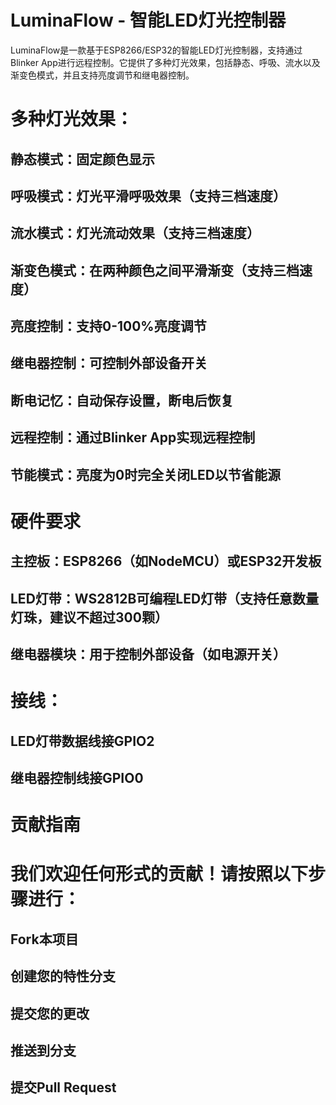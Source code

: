 # LuminaFlow - 智能LED灯光控制器
LuminaFlow是一款基于ESP8266/ESP32的智能LED灯光控制器，支持通过Blinker App进行远程控制。它提供了多种灯光效果，包括静态、呼吸、流水以及渐变色模式，并且支持亮度调节和继电器控制。
# 多种灯光效果​​：
## 静态模式：固定颜色显示
## 呼吸模式：灯光平滑呼吸效果（支持三档速度）
## 流水模式：灯光流动效果（支持三档速度）
## 渐变色模式​​：在两种颜色之间平滑渐变（支持三档速度）
## 亮度控制​​：支持0-100%亮度调节
## 继电器控制​​：可控制外部设备开关
## 断电记忆​​：自动保存设置，断电后恢复
## 远程控制​​：通过Blinker App实现远程控制
## 节能模式​​：亮度为0时完全关闭LED以节省能源
# 硬件要求
## 主控板​​：ESP8266（如NodeMCU）或ESP32开发板
## LED灯带​​：WS2812B可编程LED灯带（支持任意数量灯珠，建议不超过300颗）
## 继电器模块​​：用于控制外部设备（如电源开关）
# ​​接线​​：
## LED灯带数据线接GPIO2
## 继电器控制线接GPIO0
# 贡献指南
# 我们欢迎任何形式的贡献！请按照以下步骤进行：

## Fork本项目
## 创建您的特性分支 
## 提交您的更改 
## 推送到分支 
## 提交Pull Request












